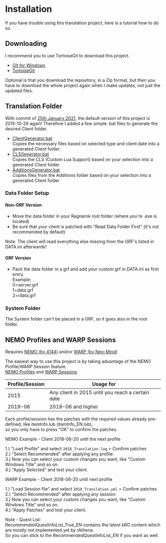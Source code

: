 # Installation
If you have trouble using this translation project, here is a tutorial how to do so.

## Downloading
I recommend you to use TortoiseGit to download this project.

* [Git for Windows](https://git-scm.com/download/win)  
* [TortoiseGit](https://tortoisegit.org/download/)

Optional is that you download the repository, in a Zip format, but then you have to download the whole project again when I make updates, not just the updated files.

## Translation Folder
With commit of [25th January 2021](https://github.com/llchrisll/ROenglishRE/commit/89726979a367bd6cd182b31265d79dc7d35c4fc1), the default version of this project is 2015-10-29 again!
Therefore I added a few simple .bat files to generate the desired Client folder.

 * [ClientGenerator.bat](https://github.com/llchrisll/ROenglishRE/blob/reorganize/Tools/ClientGenerator.bat)  
   Copies the necessary files based on selected type and client date into a generated Client folder.  
 * [CLSGenerator.bat](https://github.com/llchrisll/ROenglishRE/blob/reorganize/Tools/CLSGenerator.bat)  
   Copies the CLS (Custom Lua Support) based on your selection into a generated Client folder  
 * [AdditionsGenerator.bat](https://github.com/llchrisll/ROenglishRE/blob/reorganize/Tools/AdditionsGenerator.bat)    
   Copies files from the Additions folder based on your selection into a generated Client folder  
  
### Data Folder Setup
#### Non-GRF Version
* Move the data folder in your Ragnarok root folder (where you're .exe is located)
* Be sure that your client is patched with "Read Data Folder First" (it's not recommended by default)

Note: The client will read everything else missing from the GRF's listed in DATA.ini afterwards!

#### GRF Version
* Pack the data folder in a grf and add your custom grf in DATA.ini as first entry.<br /> 
Example:  
0=server.grf  
1=data.grf  
2=rdata.grf  

### System Folder
The System folder can't be placed in a GRF, so it goes also in the root folder.

## NEMO Profiles and WARP Sessions
Requires [NEMO (by 4144)](https://gitlab.com/4144/Nemo/) and/or [WARP (by Neo-Mind)](https://github.com/Neo-Mind/WARP)

The easiest way to use this project is by taking advantage of the NEMO Profile/WARP Session feature.  
[NEMO Profiles](https://github.com/llchrisll/ROenglishRE/tree/master/Addons/NEMO%20Profiles) and [WARP Sessions](https://github.com/llchrisll/ROenglishRE/tree/master/Addons/WARP%20Sessions)

| Profile/Session | Usage for |
| --- | --- |
| 2015 | Any client in 2015 until you reach a certain date |
| 2019-06 | 2019-06 and higher |

Each profile/session has the patches with the required values already pre-defined, like itemInfo.lub (itemInfo_EN.lub),  
so you only have to press "OK" to confirm the patches.

NEMO Example - Client 2018-06-20 until the next profile

1.) "Load Profile" and select `2018_Translation.log` > Confirm patches  
2.) "Select Recommended" after applying any profile.  
3.) Now you can select your custom changes you want, like "Custom Windows Title" and so on.  
4.) "Apply Selected" and test your client.

WARP Example - Client 2018-06-20 until next profile

1.) "Load Session file" and select `2018_Translation.yml` > Confirm patches  
2.) "Select Recommended" after applying any session.  
3.) Now you can select your custom changes you want, like "Custom Windows Title" and so on.  
4.) "Apply Patches" and test your client.

Note - Quest List:  
RecommendedQuestInfoList_True_EN contains the latest kRO content which are mostly not implemented yet by rAthena.  
So you can stick to the RecommendedQuestInfoList_EN if you want as well.